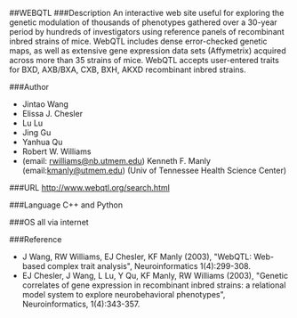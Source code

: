 ##WEBQTL
###Description
An interactive web site useful for exploring the genetic modulation of thousands of phenotypes gathered over a 30-year period by hundreds of investigators using reference panels of recombinant inbred strains of mice. WebQTL includes dense error-checked genetic maps, as well as extensive gene expression data sets (Affymetrix) acquired across more than 35 strains of mice. WebQTL accepts user-entered traits for BXD, AXB/BXA, CXB, BXH, AKXD recombinant inbred strains.

###Author
* Jintao Wang
* Elissa J. Chesler
* Lu Lu
* Jing Gu
* Yanhua Qu
* Robert W. Williams
* (email: rwilliams@nb.utmem.edu) Kenneth F. Manly (email:kmanly@utmem.edu) (Univ of Tennessee Health Science Center)

###URL
http://www.webqtl.org/search.html

###Language
C++ and Python

###OS
all via internet

###Reference
* J Wang, RW Williams, EJ Chesler, KF Manly (2003), "WebQTL: Web-based complex trait analysis", Neuroinformatics 1(4):299-308.
* EJ Chesler, J Wang, L Lu, Y Qu, KF Manly, RW Williams (2003), "Genetic correlates of gene expression in recombinant inbred strains: a relational model system to explore neurobehavioral phenotypes", Neuroinformatics, 1(4):343-357.


